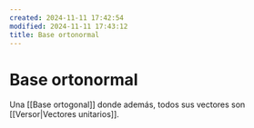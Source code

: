 ```yaml
---
created: 2024-11-11 17:42:54
modified: 2024-11-11 17:43:12
title: Base ortonormal
---
```

# Base ortonormal

Una [[Base ortogonal]] donde además, todos sus vectores son [[Versor|Vectores unitarios]].
